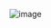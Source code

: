 ![image](https://user-images.githubusercontent.com/17683048/154610347-2ff45cec-e767-415a-aa99-6d80ed5d9c34.png)
